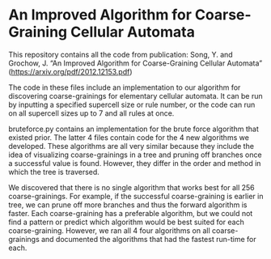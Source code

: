 # An Improved Algorithm for Coarse-Graining Cellular Automata

This repository contains all the code from publication: Song, Y. and Grochow, J. “An Improved Algorithm for Coarse-Graining Cellular Automata” 
(https://arxiv.org/pdf/2012.12153.pdf)

The code in these files include an implementation to our algorithm for discovering coarse-grainings for elementary cellular automata. It can be run by inputting a specified supercell size or rule number, or the code can run on all supercell sizes up to 7 and all rules at once.

bruteforce.py contains an implementation for the brute force algorithm that existed prior. The latter 4 files contain code for the 4 new algorithms we developed. These algorithms are all very similar because they include the idea of visualizing coarse-grainings in a tree and pruning off branches once a successful value is found. However, they differ in the order and method in which the tree is traversed. 

We discovered that there is no single algorithm that works best for all 256 coarse-grainings. For example, if the successful coarse-graining 
is earlier in tree, we can prune off more branches and thus the forward algorithm is faster. Each coarse-graining has a preferable algorithm, 
but we could not find a pattern or predict which algorithm would be best suited for each coarse-graining. However, we ran all 4 four
algorithms on all coarse-grainings and documented the algorithms that had the fastest run-time for each.
